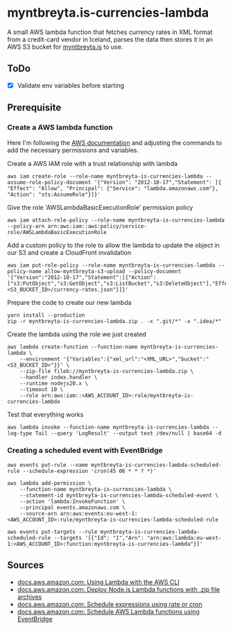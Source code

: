 # myntbreyta.is-currencies-lambda

A small AWS lambda function that fetches currency rates in XML format from a credit-card vendor in Iceland,
parses the data then stores it in an AWS S3 bucket for [myntbreyta.is](https://myntbreyta.is) to use.

## ToDo

- [x] Validate env variables before starting

## Prerequisite

### Create a AWS lambda function

Here I'm following the [AWS documentation](https://docs.aws.amazon.com/lambda/latest/dg/gettingstarted-awscli.html)
and adjusting the commands to add the necessary permissions and variables.

Create a AWS IAM role with a trust relationship with lambda

```shell
aws iam create-role --role-name myntbreyta-is-currencies-lambda --assume-role-policy-document '{"Version": "2012-10-17","Statement": [{ "Effect": "Allow", "Principal": {"Service": "lambda.amazonaws.com"}, "Action": "sts:AssumeRole"}]}'
```

Give the role 'AWSLambdaBasicExecutionRole' permission policy

```shell
aws iam attach-role-policy --role-name myntbreyta-is-currencies-lambda --policy-arn arn:aws:iam::aws:policy/service-role/AWSLambdaBasicExecutionRole
```

Add a custom policy to the role to allow the lambda to update the object in our S3 and create a CloudFront invalidation

```shell
aws iam put-role-policy --role-name myntbreyta-is-currencies-lambda --policy-name allow-myntbreyta-s3-upload --policy-document '{"Version":"2012-10-17","Statement":[{"Action":["s3:PutObject","s3:GetObject","s3:ListBucket","s3:DeleteObject"],"Effect":"Allow","Resource":"arn:aws:s3:::<S3_BUCKET_ID>/currency-rates.json"}]}'
```

Prepare the code to create our new lambda

```shell
yarn install --production
zip -r myntbreyta-is-currencies-lambda.zip . -x ".git/*" -x ".idea/*"
```

Create the lambda using the role we just created

```shell
aws lambda create-function --function-name myntbreyta-is-currencies-lambda \
    --environment '{"Variables":{"xml_url":"<XML_URL>","bucket":"<S3_BUCKET_ID>"}}' \
    --zip-file fileb://myntbreyta-is-currencies-lambda.zip \
    --handler index.handler \
    --runtime nodejs20.x \
    --timeout 10 \
    --role arn:aws:iam::<AWS_ACCOUNT_ID>:role/myntbreyta-is-currencies-lambda
```

Test that everything works

```shell
aws lambda invoke --function-name myntbreyta-is-currencies-lambda --log-type Tail --query 'LogResult' --output text /dev/null | base64 -d
```

### Creating a scheduled event with EventBridge

```shell
aws events put-rule --name myntbreyta-is-currencies-lambda-scheduled-rule --schedule-expression 'cron(45 06 * * ? *)'
```

```shell
aws lambda add-permission \
    --function-name myntbreyta-is-currencies-lambda \
    --statement-id myntbreyta-is-currencies-lambda-scheduled-event \
    --action 'lambda:InvokeFunction' \
    --principal events.amazonaws.com \
    --source-arn arn:aws:events:eu-west-1:<AWS_ACCOUNT_ID>:rule/myntbreyta-is-currencies-lambda-scheduled-rule
```

```shell
aws events put-targets --rule myntbreyta-is-currencies-lambda-scheduled-rule --targets '[{"Id": "1","Arn": "arn:aws:lambda:eu-west-1:<AWS_ACCOUNT_ID>:function:myntbreyta-is-currencies-lambda"}]'
```

## Sources

- [docs.aws.amazon.com: Using Lambda with the AWS CLI](https://docs.aws.amazon.com/lambda/latest/dg/gettingstarted-awscli.html)
- [docs.aws.amazon.com: Deploy Node.js Lambda functions with .zip file archives](https://docs.aws.amazon.com/lambda/latest/dg/nodejs-package.html)
- [docs.aws.amazon.com: Schedule expressions using rate or cron](https://docs.aws.amazon.com/lambda/latest/dg/services-cloudwatchevents-expressions.html)
- [docs.aws.amazon.com: Schedule AWS Lambda functions using EventBridge](https://docs.aws.amazon.com/eventbridge/latest/userguide/eb-run-lambda-schedule.html)
